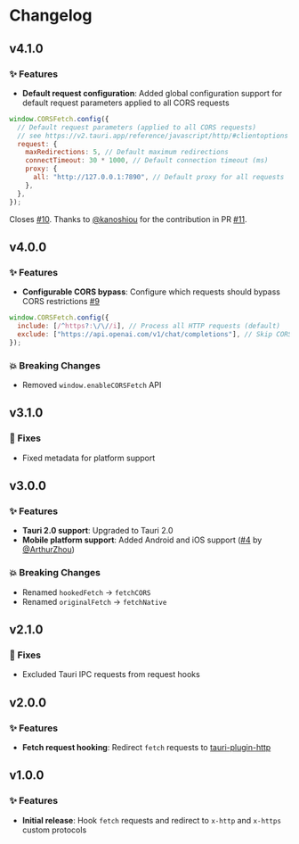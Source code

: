 # Changelog

## v4.1.0

### ✨ Features

- **Default request configuration**: Added global configuration support for default request parameters applied to all CORS requests

```javascript
window.CORSFetch.config({
  // Default request parameters (applied to all CORS requests)
  // see https://v2.tauri.app/reference/javascript/http/#clientoptions
  request: {
    maxRedirections: 5, // Default maximum redirections
    connectTimeout: 30 * 1000, // Default connection timeout (ms)
    proxy: {
      all: "http://127.0.0.1:7890", // Default proxy for all requests
    },
  },
});
```

Closes [#10](https://github.com/idootop/tauri-plugin-cors-fetch/issues/10). Thanks to [@kanoshiou](https://github.com/kanoshiou) for the contribution in PR [#11](https://github.com/idootop/tauri-plugin-cors-fetch/issues/11).

## v4.0.0

### ✨ Features

- **Configurable CORS bypass**: Configure which requests should bypass CORS restrictions [#9](https://github.com/idootop/tauri-plugin-cors-fetch/issues/9)

```javascript
window.CORSFetch.config({
  include: [/^https?:\/\//i], // Process all HTTP requests (default)
  exclude: ["https://api.openai.com/v1/chat/completions"], // Skip CORS bypass
});
```

### 💥 Breaking Changes

- Removed `window.enableCORSFetch` API

## v3.1.0

### 🐛 Fixes

- Fixed metadata for platform support

## v3.0.0

### ✨ Features

- **Tauri 2.0 support**: Upgraded to Tauri 2.0
- **Mobile platform support**: Added Android and iOS support ([#4](https://github.com/idootop/tauri-plugin-cors-fetch/pull/4) by [@ArthurZhou](https://github.com/ArthurZhou))

### 💥 Breaking Changes

- Renamed `hookedFetch` → `fetchCORS`
- Renamed `originalFetch` → `fetchNative`

## v2.1.0

### 🐛 Fixes

- Excluded Tauri IPC requests from request hooks

## v2.0.0

### ✨ Features

- **Fetch request hooking**: Redirect `fetch` requests to [tauri-plugin-http](https://crates.io/crates/tauri-plugin-http)

## v1.0.0

### ✨ Features

- **Initial release**: Hook `fetch` requests and redirect to `x-http` and `x-https` custom protocols
